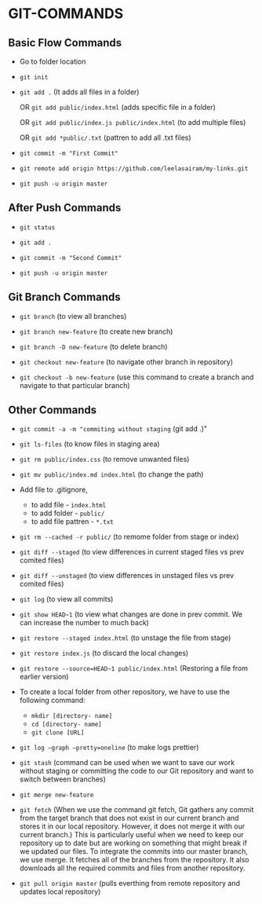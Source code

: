 # GIT-COMMANDS

## Basic Flow Commands ##

- Go to folder location

- `git init`

- `git add .` (It adds all files in a folder)

   OR `git add public/index.html` (adds specific file in a folder)

   OR `git add public/index.js public/index.html` (to add multiple files)
   
   OR `git add *public/.txt` (pattren to add all .txt files)

- `git commit -m "First Commit"`

- `git remote add origin https://github.com/leelasairam/my-links.git`

- `git push -u origin master`

## After Push Commands ##

- `git status`

- `git add .`

- `git commit -m "Second Commit"`

- `git push -u origin master`

## Git Branch Commands ##

- `git branch` (to view all branches)

- `git branch new-feature` (to create new branch)

- `git branch -D new-feature` (to delete branch)

- `git checkout new-feature` (to navigate other branch in repository)

- `git checkout -b new-feature` (use this command to create a branch and navigate to that particular branch)

## Other Commands ##

- `git commit -a -m "commiting without staging` (git add .)"

- `git ls-files` (to know files in staging area)

- `git rm public/index.css` (to remove unwanted files)

- `git mv public/index.md index.html` (to change the path)
- Add file to .gitignore,
   - to add file - `index.html`
   - to add folder - `public/`
   - to add file pattren - `*.txt`

- `git rm --cached -r public/` (to remome folder from stage or index)

- `git diff --staged` (to view differences in current staged files vs prev comited files)

- `git diff --unstaged` (to view differences in unstaged files vs prev comited files)

- `git log` (to view all commits)

- `git show HEAD~1` (to view what changes are done in prev commit. We can increase the number to much back)

- `git restore --staged index.html` (to unstage the file from stage)

- `git restore index.js` (to discard the local changes)

- `git restore --source=HEAD~1 public/index.html` (Restoring a file from earlier version)

-  To create a local folder from other repository, we have to use the following command: 
   - `mkdir [directory- name]`
   - `cd [directory- name]`
   - `git clone [URL]`

- `git log –graph –pretty=oneline` (to make logs prettier)

- `git stash` (command can be used when we want to save our work without staging or committing the code to our Git repository and want to switch between branches)

- `git merge new-feature`

- `git fetch` (When we use the command git fetch, Git gathers any commit from the target branch that does not exist in our current branch and stores it in our local repository. However, it does not merge it with our current branch.)
This is particularly useful when we need to keep our repository up to date but are working on something that might break if we updated our files. To integrate the commits into our master branch, we use merge. It fetches all of the branches from the repository. It also downloads all the required commits and files from another repository.

- `git pull origin master` (pulls everthing from remote repository and updates local repository) 

